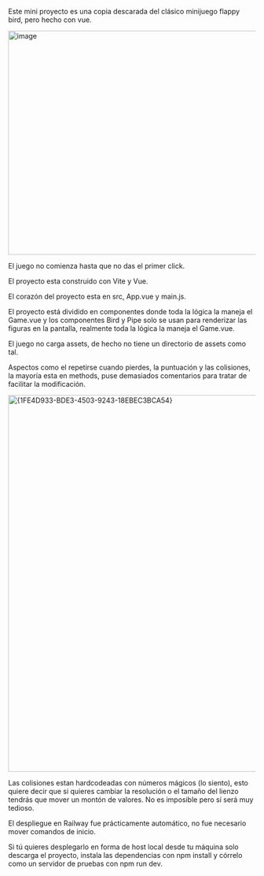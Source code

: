 Este mini  proyecto es una copia descarada del clásico minijuego flappy bird, pero hecho con vue.

<img width="689" height="455" alt="image" src="https://github.com/user-attachments/assets/a56ced5d-f24e-4d30-af0c-0a7c33e54a8d" />

El juego no comienza hasta que no das el primer click.

El proyecto esta construido con Vite y Vue.

El corazón del proyecto esta en src,  App.vue y main.js. 

El proyecto está dividido en componentes donde toda la lógica la maneja el Game.vue y los componentes Bird y Pipe solo se usan para renderizar las figuras en la pantalla, realmente toda la lógica la maneja el Game.vue.

El juego no carga assets, de hecho no tiene un directorio de assets como tal.

Aspectos como el repetirse cuando pierdes, la puntuación y las colisiones, la mayoría esta en methods, puse demasiados comentarios para tratar de facilitar la modificación.

<img width="948" height="765" alt="{1FE4D933-BDE3-4503-9243-18EBEC3BCA54}" src="https://github.com/user-attachments/assets/7aa1f363-1b49-4e07-b16e-acfd4f93333a" />

Las colisiones estan hardcodeadas con números mágicos (lo siento), esto quiere decir que si quieres cambiar la resolución o el tamaño del lienzo tendrás que mover un montón de valores. No es imposible pero sí será muy tedioso.

El despliegue en Railway fue prácticamente automático, no fue necesario mover comandos de inicio.

Si tú quieres desplegarlo en forma de host local desde tu máquina solo descarga el proyecto, instala las dependencias con npm install y córrelo como un servidor de pruebas con npm run dev.
